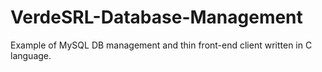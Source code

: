# VerdeSRL-Database-Management

Example of MySQL DB management and thin front-end client written in C language. 
